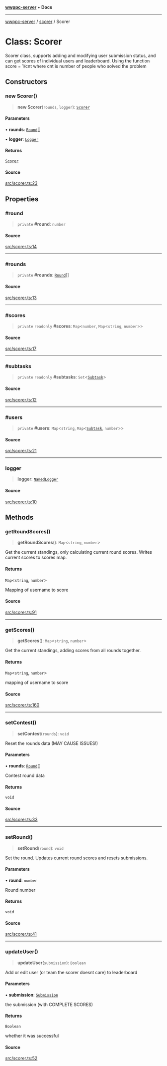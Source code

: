 [**wwppc-server**](../../README.md) • **Docs**

***

[wwppc-server](../../modules.md) / [scorer](../README.md) / Scorer

# Class: Scorer

Scorer class, supports adding and modifying user submission status, and can get scores of individual users and leaderboard.
Using the function score = 1/cnt where cnt is number of people who solved the problem

## Constructors

### new Scorer()

> **new Scorer**(`rounds`, `logger`): [`Scorer`](Scorer.md)

#### Parameters

• **rounds**: [`Round`](../../database/interfaces/Round.md)[]

• **logger**: [`Logger`](../../log/interfaces/Logger.md)

#### Returns

[`Scorer`](Scorer.md)

#### Source

[src/scorer.ts:23](https://github.com/WWPPC/WWPPC-server/blob/ad5cd9fce3d5cf381927c08c4923fceefb2a5362/src/scorer.ts#L23)

## Properties

### #round

> `private` **#round**: `number`

#### Source

[src/scorer.ts:14](https://github.com/WWPPC/WWPPC-server/blob/ad5cd9fce3d5cf381927c08c4923fceefb2a5362/src/scorer.ts#L14)

***

### #rounds

> `private` **#rounds**: [`Round`](../../database/interfaces/Round.md)[]

#### Source

[src/scorer.ts:13](https://github.com/WWPPC/WWPPC-server/blob/ad5cd9fce3d5cf381927c08c4923fceefb2a5362/src/scorer.ts#L13)

***

### #scores

> `private` `readonly` **#scores**: `Map`\<`number`, `Map`\<`string`, `number`\>\>

#### Source

[src/scorer.ts:17](https://github.com/WWPPC/WWPPC-server/blob/ad5cd9fce3d5cf381927c08c4923fceefb2a5362/src/scorer.ts#L17)

***

### #subtasks

> `private` `readonly` **#subtasks**: `Set`\<[`Subtask`](../interfaces/Subtask.md)\>

#### Source

[src/scorer.ts:12](https://github.com/WWPPC/WWPPC-server/blob/ad5cd9fce3d5cf381927c08c4923fceefb2a5362/src/scorer.ts#L12)

***

### #users

> `private` **#users**: `Map`\<`string`, `Map`\<[`Subtask`](../interfaces/Subtask.md), `number`\>\>

#### Source

[src/scorer.ts:21](https://github.com/WWPPC/WWPPC-server/blob/ad5cd9fce3d5cf381927c08c4923fceefb2a5362/src/scorer.ts#L21)

***

### logger

> **logger**: [`NamedLogger`](../../log/classes/NamedLogger.md)

#### Source

[src/scorer.ts:10](https://github.com/WWPPC/WWPPC-server/blob/ad5cd9fce3d5cf381927c08c4923fceefb2a5362/src/scorer.ts#L10)

## Methods

### getRoundScores()

> **getRoundScores**(): `Map`\<`string`, `number`\>

Get the current standings, only calculating current round scores.
Writes current scores to scores map.

#### Returns

`Map`\<`string`, `number`\>

Mapping of username to score

#### Source

[src/scorer.ts:91](https://github.com/WWPPC/WWPPC-server/blob/ad5cd9fce3d5cf381927c08c4923fceefb2a5362/src/scorer.ts#L91)

***

### getScores()

> **getScores**(): `Map`\<`string`, `number`\>

Get the current standings, adding scores from all rounds together.

#### Returns

`Map`\<`string`, `number`\>

mapping of username to score

#### Source

[src/scorer.ts:160](https://github.com/WWPPC/WWPPC-server/blob/ad5cd9fce3d5cf381927c08c4923fceefb2a5362/src/scorer.ts#L160)

***

### setContest()

> **setContest**(`rounds`): `void`

Reset the rounds data (MAY CAUSE ISSUES!)

#### Parameters

• **rounds**: [`Round`](../../database/interfaces/Round.md)[]

Contest round data

#### Returns

`void`

#### Source

[src/scorer.ts:33](https://github.com/WWPPC/WWPPC-server/blob/ad5cd9fce3d5cf381927c08c4923fceefb2a5362/src/scorer.ts#L33)

***

### setRound()

> **setRound**(`round`): `void`

Set the round. Updates current round scores and resets submissions.

#### Parameters

• **round**: `number`

Round number

#### Returns

`void`

#### Source

[src/scorer.ts:41](https://github.com/WWPPC/WWPPC-server/blob/ad5cd9fce3d5cf381927c08c4923fceefb2a5362/src/scorer.ts#L41)

***

### updateUser()

> **updateUser**(`submission`): `Boolean`

Add or edit user (or team the scorer doesnt care) to leaderboard

#### Parameters

• **submission**: [`Submission`](../../database/interfaces/Submission.md)

the submission (with COMPLETE SCORES)

#### Returns

`Boolean`

whether it was successful

#### Source

[src/scorer.ts:52](https://github.com/WWPPC/WWPPC-server/blob/ad5cd9fce3d5cf381927c08c4923fceefb2a5362/src/scorer.ts#L52)
